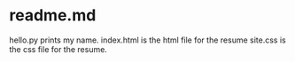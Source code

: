 # readme.md
hello.py prints my name.
index.html is the html file for the resume
site.css is the css file for the resume.
